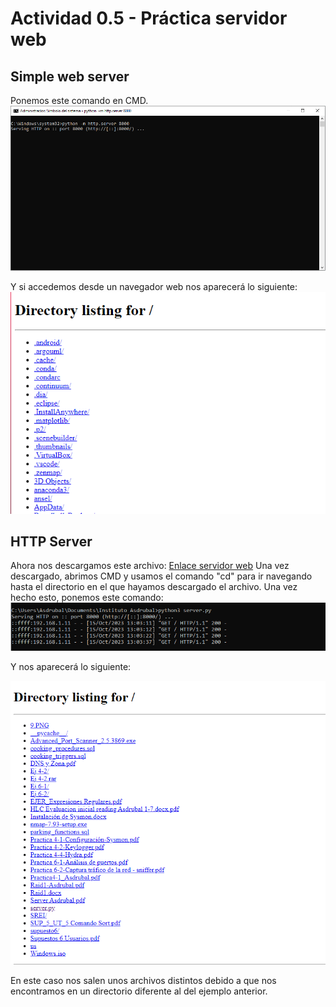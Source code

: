 # Actividad 0.5 - Práctica servidor web
## Simple web server
Ponemos este comando en CMD.
![Primer paso Python](https://github.com/AsdrubalCarbajosa/Servicios-de-Red-e-Internet/blob/main/0/p/1.PNG)

Y si accedemos desde un navegador web nos aparecerá lo siguiente:
![Segundo paso Python](https://github.com/AsdrubalCarbajosa/Servicios-de-Red-e-Internet/blob/main/0/p/2.PNG)

## HTTP Server
Ahora nos descargamos este archivo: [Enlace servidor web](https://github.com/python/cpython/blob/main/Lib/http/server.py)
Una vez descargado, abrimos CMD y usamos el comando "cd" para ir navegando hasta el directorio en el que hayamos descargado el archivo.
Una vez hecho esto, ponemos este comando:
![Tercer paso Python](https://github.com/AsdrubalCarbajosa/Servicios-de-Red-e-Internet/blob/main/0/p/3.PNG)

Y nos aparecerá lo siguiente:

![Cuarto paso Python](https://github.com/AsdrubalCarbajosa/Servicios-de-Red-e-Internet/blob/main/0/p/4.PNG)

En este caso nos salen unos archivos distintos debido a que nos encontramos en un directorio diferente al del ejemplo anterior.

